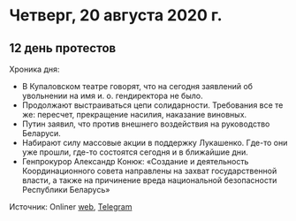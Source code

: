 # Четверг, 20 августа 2020 г.
## 12 день протестов

Хроника дня:

- В Купаловском театре говорят, что на сегодня заявлений об увольнении на имя и. о. гендиректора не было.
- Продолжают выстраиваться цепи солидарности. Требования все те же: пересчет, прекращение насилия, наказание виновных.
- Путин заявил, что против внешнего воздействия на руководство Беларуси.
- Набирают силу массовые акции в поддержку Лукашенко. Где-то они уже прошли, где-то состоятся сегодня и в ближайшие дни.
- Генпрокурор Александр Конюк: «Создание и деятельность Координационного совета направлены на захват государственной власти, а также на причинение вреда национальной безопасности Республики Беларусь»


Источник: Onliner [web](https://people.onliner.by/2020/08/20/glavnoe-za-den), [Telegram](https://t.me/onlinerby/14595)
